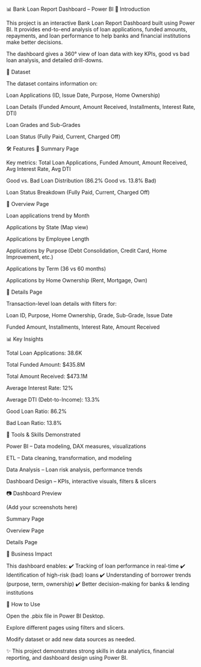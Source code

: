 📊 Bank Loan Report Dashboard – Power BI
📌 Introduction

This project is an interactive Bank Loan Report Dashboard built using Power BI.
It provides end-to-end analysis of loan applications, funded amounts, repayments, and loan performance to help banks and financial institutions make better decisions.

The dashboard gives a 360° view of loan data with key KPIs, good vs bad loan analysis, and detailed drill-downs.

📂 Dataset

The dataset contains information on:

Loan Applications (ID, Issue Date, Purpose, Home Ownership)

Loan Details (Funded Amount, Amount Received, Installments, Interest Rate, DTI)

Loan Grades and Sub-Grades

Loan Status (Fully Paid, Current, Charged Off)

🛠️ Features
🔹 Summary Page

Key metrics: Total Loan Applications, Funded Amount, Amount Received, Avg Interest Rate, Avg DTI

Good vs. Bad Loan Distribution (86.2% Good vs. 13.8% Bad)

Loan Status Breakdown (Fully Paid, Current, Charged Off)

🔹 Overview Page

Loan applications trend by Month

Applications by State (Map view)

Applications by Employee Length

Applications by Purpose (Debt Consolidation, Credit Card, Home Improvement, etc.)

Applications by Term (36 vs 60 months)

Applications by Home Ownership (Rent, Mortgage, Own)

🔹 Details Page

Transaction-level loan details with filters for:

Loan ID, Purpose, Home Ownership, Grade, Sub-Grade, Issue Date

Funded Amount, Installments, Interest Rate, Amount Received

📊 Key Insights

Total Loan Applications: 38.6K

Total Funded Amount: $435.8M

Total Amount Received: $473.1M

Average Interest Rate: 12%

Average DTI (Debt-to-Income): 13.3%

Good Loan Ratio: 86.2%

Bad Loan Ratio: 13.8%

🚀 Tools & Skills Demonstrated

Power BI – Data modeling, DAX measures, visualizations

ETL – Data cleaning, transformation, and modeling

Data Analysis – Loan risk analysis, performance trends

Dashboard Design – KPIs, interactive visuals, filters & slicers

📷 Dashboard Preview

(Add your screenshots here)

Summary Page

Overview Page

Details Page

🎯 Business Impact

This dashboard enables:
✔️ Tracking of loan performance in real-time
✔️ Identification of high-risk (bad) loans
✔️ Understanding of borrower trends (purpose, term, ownership)
✔️ Better decision-making for banks & lending institutions

📌 How to Use

Open the .pbix file in Power BI Desktop.

Explore different pages using filters and slicers.

Modify dataset or add new data sources as needed.

✨ This project demonstrates strong skills in data analytics, financial reporting, and dashboard design using Power BI.
